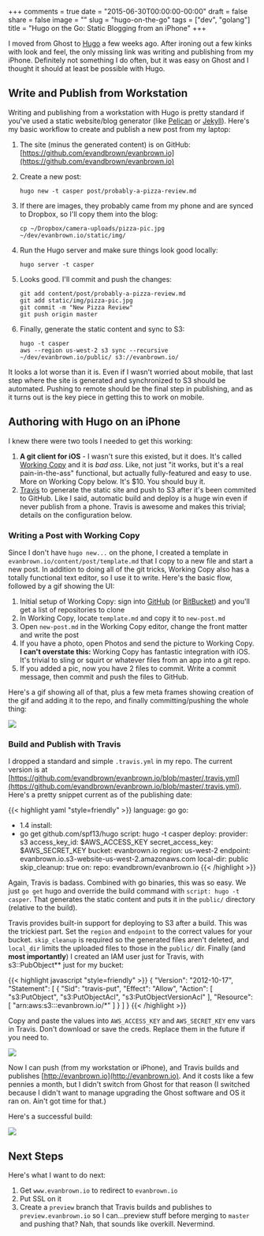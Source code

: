 +++
comments = true
date = "2015-06-30T00:00:00-00:00"
draft = false 
share = false 
image = ""
slug = "hugo-on-the-go"
tags = ["dev", "golang"]
title = "Hugo on the Go: Static Blogging from an iPhone"
+++

I moved from Ghost to [Hugo](http://gohugo.io) a few weeks ago. After ironing out a few kinks with look and feel, the only missing link was writing and publishing from my iPhone. Definitely not something I do often, but it was easy on Ghost and I thought it should at least be possible with Hugo.
<!--more-->
## Write and Publish from Workstation
Writing and publishing from a workstation with Hugo is pretty standard if you've used a static website/blog generator (like [Pelican](http://getpelican.com) or [Jekyll](http://jekyllrb.com/)). Here's my basic workflow to create and publish a new post from my laptop:

1. The site (minus the generated content) is on GitHub: [https://github.com/evandbrown/evanbrown.io](https://github.com/evandbrown/evanbrown.io)

1. Create a new post:

    ```shell
    hugo new -t casper post/probably-a-pizza-review.md
    ```

1. If there are images, they probably came from my phone and are synced to Dropbox, so I'll copy them into the blog:

    ```shell
    cp ~/Dropbox/camera-uploads/pizza-pic.jpg ~/dev/evanbrown.io/static/img/
    ```

1. Run the Hugo server and make sure things look good locally:

    ```shell
    hugo server -t casper
    ```

1. Looks good. I'll commit and push the changes:

    ```shell
    git add content/post/probably-a-pizza-review.md
    git add static/img/pizza-pic.jpg
    git commit -m "New Pizza Review"
    git push origin master
    ```

1. Finally, generate the static content and sync to S3:

    ```shell
    hugo -t casper
    aws --region us-west-2 s3 sync --recursive ~/dev/evanbrown.io/public/ s3://evanbrown.io/
    ```

It looks a lot worse than it is. Even if I wasn't worried about mobile, that last step where the site is generated and synchronized to S3 should be automated. Pushing to remote should be the final step in publishing, and as it turns out is the key piece in getting this to work on mobile.

## Authoring with Hugo on an iPhone
I knew there were two tools I needed to get this working:

1. **A git client for iOS** - I wasn't sure this existed, but it does. It's called [Working Copy](http://workingcopyapp.com/) and it is _bad ass_. Like, not just "it works, but it's a real pain-in-the-ass" functional, but actually fully-featured and easy to use. More on Working Copy below. It's $10. You should buy it.
1. [Travis](http://travis-ci.org) to generate the static site and push to S3 after it's been commited to GitHub. Like I said, automatic build and deploy is a huge win even if never publish from a phone. Travis is awesome and makes this trivial; details on the configuration below.

### Writing a Post with Working Copy
Since I don't have `hugo new...` on the phone, I created a template in `evanbrown.io/content/post/template.md` that I copy to a new file and start a new post. In addition to doing all of the git tricks, Working Copy also has a totally functional text editor, so I use it to write. Here's the basic flow, followed by a gif showing the UI:

1. Initial setup of Working Copy: sign into [GitHub](http://www.github.com) (or [BitBucket](http://www.bitbucket.com)) and you'll get a list of repositories to clone
1. In Working Copy, locate `template.md` and copy it to `new-post.md`
1. Open `new-post.md` in the Working Copy editor, change the front matter and write the post
1. If you have a photo, open Photos and send the picture to Working Copy. **I can't overstate this:** Working Copy has fantastic integration with iOS. It's trivial to sling or squirt or whatever files from an app into a git repo.
1. If you added a pic, now you have 2 files to commit. Write a commit message, then commit and push the files to GitHub.

Here's a gif showing all of that, plus a few meta frames showing creation of the gif and adding it to the repo, and finally committing/pushing the whole thing:

![](/img/hugo-init.gif)

### Build and Publish with Travis
I dropped a standard and simple `.travis.yml` in my repo. The current version is at [https://github.com/evandbrown/evanbrown.io/blob/master/.travis.yml](https://github.com/evandbrown/evanbrown.io/blob/master/.travis.yml). Here's a pretty snippet current as of the publishing date:

{{< highlight yaml "style=friendly" >}}
language: go
go:
- 1.4
install:
- go get github.com/spf13/hugo
script: hugo -t casper
deploy:
  provider: s3
  access_key_id: $AWS_ACCESS_KEY
  secret_access_key: $AWS_SECRET_KEY
  bucket: evanbrown.io
  region: us-west-2
  endpoint: evanbrown.io.s3-website-us-west-2.amazonaws.com
  local-dir: public
  skip_cleanup: true
  on:
    repo: evandbrown/evanbrown.io
{{< /highlight >}}

Again, Travis is badass. Combined with go binaries, this was so easy. We just `go get` hugo and override the build command with `script: hugo -t casper`. That generates the static content and puts it in the `public/` directory (relative to the build).

Travis provides built-in support for deploying to S3 after a build. This was the trickiest part. Set the `region` and `endpoint` to the correct values for your bucket. `skip_cleanup` is required so the generated files aren't deleted, and `local_dir` limits the uploaded files to those in the `public/` dir. Finally (and **most importantly**) I created an IAM user just for Travis, with s3::PubObject** just for my bucket:

{{< highlight javascript "style=friendly" >}}
{
    "Version": "2012-10-17",
    "Statement": [
        {
            "Sid": "travis-put",
            "Effect": "Allow",
            "Action": [
                "s3:PutObject",
                "s3:PutObjectAcl",
                "s3:PutObjectVersionAcl"
            ],
            "Resource": [
                "arn:aws:s3:::evanbrown.io/*"
            ]
        }
    ]
}
{{< /highlight >}}

Copy and paste the values into `AWS_ACCESS_KEY` and `AWS_SECRET_KEY` env vars in Travis. Don't download or save the creds. Replace them in the future if you need to.

![](/img/travis-env.png)

Now I can push (from my workstation or iPhone), and Travis builds and publishes [http://evanbrown.io](http://evanbrown.io). And it costs like a few pennies a month, but I didn't switch from Ghost for that reason (I switched because I didn't want to manage upgrading the Ghost software and OS it ran on. Ain't got time for that.)

Here's a successful build:

![](/img/travis-build.png)

## Next Steps
Here's what I want to do next:

1. Get `www.evanbrown.io` to redirect to `evanbrown.io`
1. Put SSL on it
1. Create a `preview` branch that Travis builds and publishes to `preview.evanbrown.io` so I can...preview stuff before merging to `master` and pushing that? Nah, that sounds like overkill. Nevermind.
